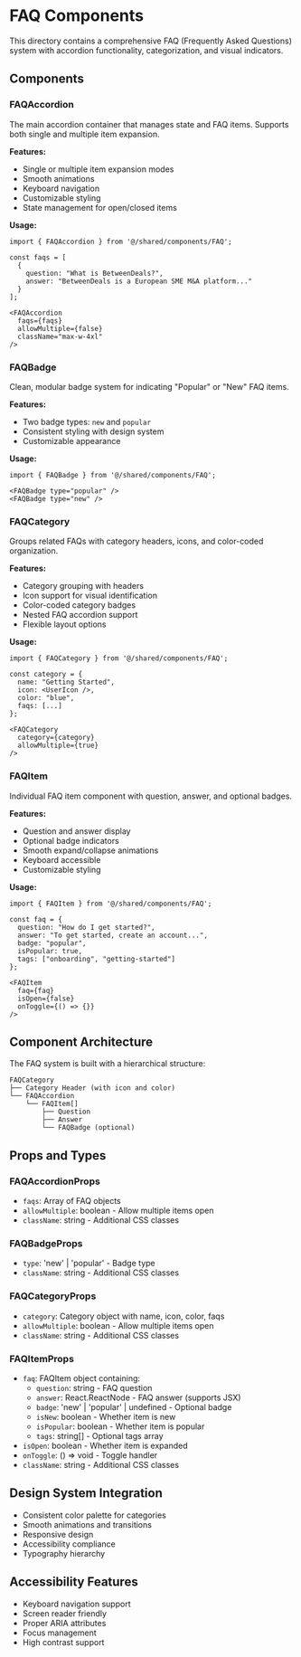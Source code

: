 # FAQ Components

This directory contains a comprehensive FAQ (Frequently Asked Questions) system with accordion functionality, categorization, and visual indicators.

## Components

### FAQAccordion

The main accordion container that manages state and FAQ items. Supports both single and multiple item expansion.

**Features:**
- Single or multiple item expansion modes
- Smooth animations
- Keyboard navigation
- Customizable styling
- State management for open/closed items

**Usage:**
```tsx
import { FAQAccordion } from '@/shared/components/FAQ';

const faqs = [
  {
    question: "What is BetweenDeals?",
    answer: "BetweenDeals is a European SME M&A platform..."
  }
];

<FAQAccordion 
  faqs={faqs} 
  allowMultiple={false}
  className="max-w-4xl"
/>
```

### FAQBadge

Clean, modular badge system for indicating "Popular" or "New" FAQ items.

**Features:**
- Two badge types: `new` and `popular`
- Consistent styling with design system
- Customizable appearance

**Usage:**
```tsx
import { FAQBadge } from '@/shared/components/FAQ';

<FAQBadge type="popular" />
<FAQBadge type="new" />
```

### FAQCategory

Groups related FAQs with category headers, icons, and color-coded organization.

**Features:**
- Category grouping with headers
- Icon support for visual identification
- Color-coded category badges
- Nested FAQ accordion support
- Flexible layout options

**Usage:**
```tsx
import { FAQCategory } from '@/shared/components/FAQ';

const category = {
  name: "Getting Started",
  icon: <UserIcon />,
  color: "blue",
  faqs: [...]
};

<FAQCategory 
  category={category}
  allowMultiple={true}
/>
```

### FAQItem

Individual FAQ item component with question, answer, and optional badges.

**Features:**
- Question and answer display
- Optional badge indicators
- Smooth expand/collapse animations
- Keyboard accessible
- Customizable styling

**Usage:**
```tsx
import { FAQItem } from '@/shared/components/FAQ';

const faq = {
  question: "How do I get started?",
  answer: "To get started, create an account...",
  badge: "popular",
  isPopular: true,
  tags: ["onboarding", "getting-started"]
};

<FAQItem
  faq={faq}
  isOpen={false}
  onToggle={() => {}}
/>
```

## Component Architecture

The FAQ system is built with a hierarchical structure:

```
FAQCategory
├── Category Header (with icon and color)
└── FAQAccordion
    └── FAQItem[]
        ├── Question
        ├── Answer
        └── FAQBadge (optional)
```

## Props and Types

### FAQAccordionProps
- `faqs`: Array of FAQ objects
- `allowMultiple`: boolean - Allow multiple items open
- `className`: string - Additional CSS classes

### FAQBadgeProps
- `type`: 'new' | 'popular' - Badge type
- `className`: string - Additional CSS classes

### FAQCategoryProps
- `category`: Category object with name, icon, color, faqs
- `allowMultiple`: boolean - Allow multiple items open
- `className`: string - Additional CSS classes

### FAQItemProps
- `faq`: FAQItem object containing:
  - `question`: string - FAQ question
  - `answer`: React.ReactNode - FAQ answer (supports JSX)
  - `badge`: 'new' | 'popular' | undefined - Optional badge
  - `isNew`: boolean - Whether item is new
  - `isPopular`: boolean - Whether item is popular
  - `tags`: string[] - Optional tags array
- `isOpen`: boolean - Whether item is expanded
- `onToggle`: () => void - Toggle handler
- `className`: string - Additional CSS classes

## Design System Integration

- Consistent color palette for categories
- Smooth animations and transitions
- Responsive design
- Accessibility compliance
- Typography hierarchy

## Accessibility Features

- Keyboard navigation support
- Screen reader friendly
- Proper ARIA attributes
- Focus management
- High contrast support
